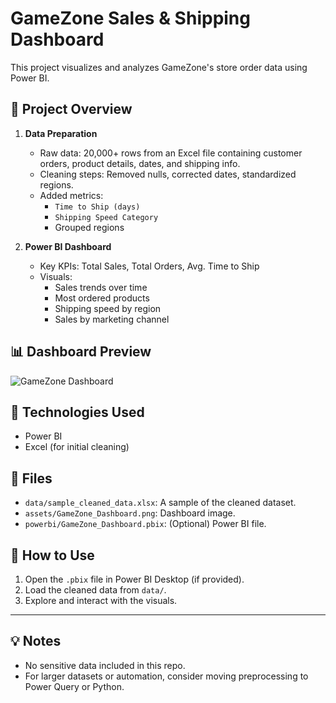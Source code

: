 # GameZone Sales & Shipping Dashboard

This project visualizes and analyzes GameZone's store order data using Power BI.

## 📁 Project Overview

1. **Data Preparation**
   - Raw data: 20,000+ rows from an Excel file containing customer orders, product details, dates, and shipping info.
   - Cleaning steps: Removed nulls, corrected dates, standardized regions.
   - Added metrics:
     - `Time to Ship (days)`
     - `Shipping Speed Category`
     - Grouped regions

2. **Power BI Dashboard**
   - Key KPIs: Total Sales, Total Orders, Avg. Time to Ship
   - Visuals:
     - Sales trends over time
     - Most ordered products
     - Shipping speed by region
     - Sales by marketing channel

## 📊 Dashboard Preview

![GameZone Dashboard](assets/GameZone_Dashboard.png)

## 🔧 Technologies Used
- Power BI
- Excel (for initial cleaning)

## 📁 Files
- `data/sample_cleaned_data.xlsx`: A sample of the cleaned dataset.
- `assets/GameZone_Dashboard.png`: Dashboard image.
- `powerbi/GameZone_Dashboard.pbix`: (Optional) Power BI file.

## 🚀 How to Use
1. Open the `.pbix` file in Power BI Desktop (if provided).
2. Load the cleaned data from `data/`.
3. Explore and interact with the visuals.

---

## 💡 Notes
- No sensitive data included in this repo.
- For larger datasets or automation, consider moving preprocessing to Power Query or Python.

